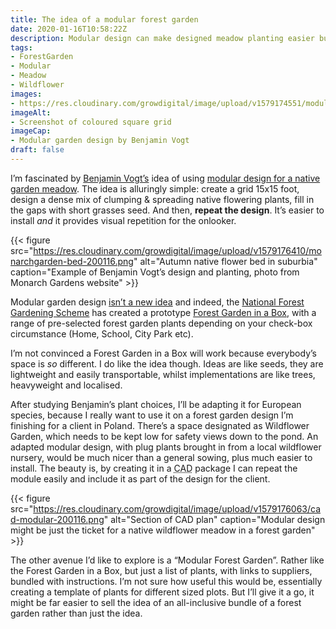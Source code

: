 ```yaml
---
title: The idea of a modular forest garden
date: 2020-01-16T10:58:22Z
description: Modular design can make designed meadow planting easier but can it do the same for a forest garden?
tags: 
- ForestGarden
- Modular
- Meadow
- Wildflower
images: 
- https://res.cloudinary.com/growdigital/image/upload/v1579174551/modular-200116.png
imageAlt:
- Screenshot of coloured square grid
imageCap:
- Modular garden design by Benjamin Vogt
draft: false
---
```


I’m fascinated by [Benjamin Vogt’s](https://www.monarchgard.com/benjamin-vogt.html) idea of using [modular design for a native garden meadow](https://www.monarchgard.com/thedeepmiddle/modular-matrix-design). The idea is alluringly simple: create a grid 15x15 foot, design a dense mix of clumping & spreading native flowering plants, fill in the gaps with short grasses seed. And then, **repeat the design**. It’s easier to install _and_ it provides visual repetition for the onlooker. 

{{< figure src="https://res.cloudinary.com/growdigital/image/upload/v1579176410/monarchgarden-bed-200116.png" alt="Autumn native flower bed in suburbia" caption="Example of Benjamin Vogt’s design and planting, photo from Monarch Gardens website" >}}

Modular garden design [isn’t a new idea](https://www.thomasrainer.com/blog/modular-planting-design-random-by-design) and indeed, the [National Forest Gardening Scheme](https://nationalforestgardening.org/forest-garden-in-a-box-fundraiser/) has created a prototype [Forest Garden in a Box](https://www.thinkdif.co/sessions/a-forest-garden-in-a-box), with a range of pre-selected forest garden plants depending on your check-box circumstance (Home, School, City Park etc).

I’m not convinced a Forest Garden in a Box will work because everybody’s space is _so_ different. I do like the idea though. Ideas are like seeds, they are lightweight and easily transportable, whilst implementations are like trees, heavyweight and localised.

After studying Benjamin’s plant choices, I’ll be adapting it for European species, because I really want to use it on a forest garden design I’m finishing for a client in Poland. There’s a space designated as Wildflower Garden, which needs to be kept low for safety views down to the pond. An adapted modular design, with plug plants brought in from a local wildflower nursery, would be much nicer than a general sowing, plus much easier to install. The beauty is, by creating it in a <abbr title="Computer Aided Design">CAD</abbr> package I can repeat the module easily and include it as part of the design for the client.

{{< figure src="https://res.cloudinary.com/growdigital/image/upload/v1579176063/cad-modular-200116.png" alt="Section of CAD plan" caption="Modular design might be just the ticket for a native wildflower meadow in a forest garden" >}}

The other avenue I’d like to explore is a “Modular Forest Garden”. Rather like the Forest Garden in a Box, but just a list of plants, with links to suppliers, bundled with instructions. I’m not sure how useful this would be, essentially creating a template of plants for different sized plots. But I’ll give it a go, it might be far easier to sell the idea of an all-inclusive bundle of a forest garden rather than just the idea.
